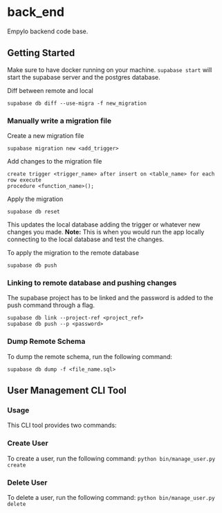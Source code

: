 # back_end
Empylo backend code base.

## Getting Started

Make sure to have docker running on your machine.
`supabase start` will start the supabase server and the postgres database.

Diff between remote and local
```
supabase db diff --use-migra -f new_migration
```

### Manually write a migration file

Create a new migration file
```
supabase migration new <add_trigger>
```

Add changes to the migration file
```
create trigger <trigger_name> after insert on <table_name> for each row execute
procedure <function_name>();
```

Apply the migration
```
supabase db reset
```

This updates the local database adding the trigger or whatever new changes you made.
**Note:** This is when you would run the app locally connecting to the local 
database and test the changes.
<br>

To apply the migration to the remote database
```
supabase db push
```

### Linking to remote database and pushing changes

The supabase project has to be linked and the password is added to the push
command through a flag.
```
supabase db link --project-ref <project_ref>
supabase db push --p <password>
```

### Dump Remote Schema

To dump the remote schema, run the following command:

```
supabase db dump -f <file_name.sql>
```

## User Management CLI Tool

### Usage

This CLI tool provides two commands:

### Create User

To create a user, run the following command:
`python bin/manage_user.py create`

### Delete User

To delete a user, run the following command:
`python bin/manage_user.py delete`
